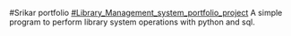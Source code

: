 #Srikar portfolio
[#Library_Management_system_portfolio_project](http://sguntuku.github.io/)
A simple program to perform library system operations with python and sql.
